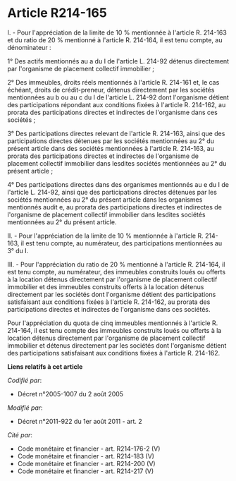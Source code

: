 # Article R214-165

I. - Pour l'appréciation de la limite de 10 % mentionnée à l'article R. 214-163 et du ratio de 20 % mentionné à l'article R.
214-164, il est tenu compte, au dénominateur :

1° Des actifs mentionnés au a du I de l'article L. 214-92 détenus directement par l'organisme de placement collectif
immobilier ;

2° Des immeubles, droits réels mentionnés à l'article R. 214-161 et, le cas échéant, droits de crédit-preneur, détenus
directement par les sociétés mentionnées au b ou au c du I de l'article L. 214-92 dont l'organisme détient des participations
répondant aux conditions fixées à l'article R. 214-162, au prorata des participations directes et indirectes de l'organisme
dans ces sociétés ;

3° Des participations directes relevant de l'article R. 214-163, ainsi que des participations directes détenues par les
sociétés mentionnées au 2° du présent article dans des sociétés mentionnées à l'article R. 214-163, au prorata des
participations directes et indirectes de l'organisme de placement collectif immobilier dans lesdites sociétés mentionnées au
2° du présent article ;

4° Des participations directes dans des organismes mentionnés au e du I de l'article L. 214-92, ainsi que des participations
directes détenues par les sociétés mentionnées au 2° du présent article dans les organismes mentionnés audit e, au prorata
des participations directes et indirectes de l'organisme de placement collectif immobilier dans lesdites sociétés mentionnées
au 2° du présent article.

II. - Pour l'appréciation de la limite de 10 % mentionnée à l'article R. 214-163, il est tenu compte, au numérateur, des
participations mentionnées au 3° du I.

III. - Pour l'appréciation du ratio de 20 % mentionné à l'article R. 214-164, il est tenu compte, au numérateur, des
immeubles construits loués ou offerts à la location détenus directement par l'organisme de placement collectif immobilier et
des immeubles construits offerts à la location détenus directement par les sociétés dont l'organisme détient des
participations satisfaisant aux conditions fixées à l'article R. 214-162, au prorata des participations directes et
indirectes de l'organisme dans ces sociétés.

Pour l'appréciation du quota de cinq immeubles mentionnés à l'article R. 214-164, il est tenu compte des immeubles construits
loués ou offerts à la location détenus directement par l'organisme de placement collectif immobilier et détenus directement
par les sociétés dont l'organisme détient des participations satisfaisant aux conditions fixées à l'article R. 214-162.

**Liens relatifs à cet article**

_Codifié par_:

  - Décret n°2005-1007 du 2 août 2005

_Modifié par_:

  - Décret n°2011-922 du 1er août 2011 - art. 2

_Cité par_:

  - Code monétaire et financier - art. R214-176-2 (V)
  - Code monétaire et financier - art. R214-183 (V)
  - Code monétaire et financier - art. R214-200 (V)
  - Code monétaire et financier - art. R214-217 (V)
